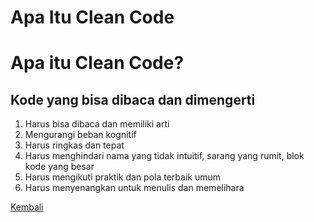 # Apa Itu Clean Code


# Apa itu Clean Code?
## Kode yang bisa dibaca dan dimengerti

1. Harus bisa dibaca dan memiliki arti
2. Mengurangi beban kognitif 
3. Harus ringkas dan tepat
4. Harus menghindari nama yang tidak intuitif, sarang yang rumit, blok kode yang besar
5. Harus mengikuti praktik dan pola terbaik umum
6. Harus menyenangkan untuk menulis dan memelihara




[Kembali](/tutorials/clean-code/)

